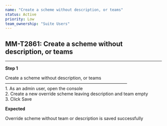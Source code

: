 ```yaml
---
name: "Create a scheme without description, or teams"
status: Active
priority: Low
team_ownership: "Suite Users"
---
```


## MM-T2861: Create a scheme without description, or teams

---

**Step 1**

Create a scheme without description, or teams\
————————————————————————————\
1\. As an admin user, open the console\
2\. Create a new override scheme leaving description and team empty\
3\. Click Save

**Expected**

Override scheme without team or description is saved successfully

